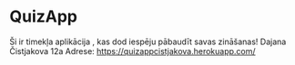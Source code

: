 # QuizApp
Ši ir timekļa aplikācija , kas dod iespēju pābaudīt savas zināšanas!
Dajana Čistjakova 12a
Adrese: https://quizappcistjakova.herokuapp.com/
